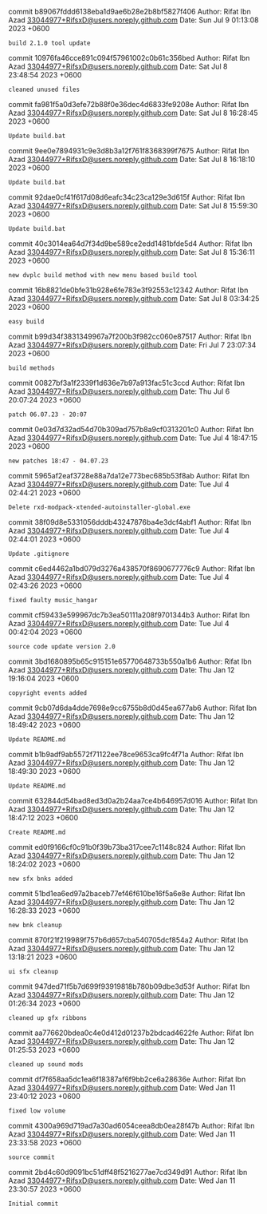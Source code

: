 commit b89067fddd6138eba1d9ae6b28e2b8bf5827f406
Author: Rifat Ibn Azad <33044977+RifsxD@users.noreply.github.com>
Date:   Sun Jul 9 01:13:08 2023 +0600

    build 2.1.0 tool update

commit 10976fa46cce891c094f57961002c0b61c356bed
Author: Rifat Ibn Azad <33044977+RifsxD@users.noreply.github.com>
Date:   Sat Jul 8 23:48:54 2023 +0600

    cleaned unused files

commit fa981f5a0d3efe72b88f0e36dec4d6833fe9208e
Author: Rifat Ibn Azad <33044977+RifsxD@users.noreply.github.com>
Date:   Sat Jul 8 16:28:45 2023 +0600

    Update build.bat

commit 9ee0e7894931c9e3d8b3a12f761f8368399f7675
Author: Rifat Ibn Azad <33044977+RifsxD@users.noreply.github.com>
Date:   Sat Jul 8 16:18:10 2023 +0600

    Update build.bat

commit 92dae0cf41f617d08d6eafc34c23ca129e3d615f
Author: Rifat Ibn Azad <33044977+RifsxD@users.noreply.github.com>
Date:   Sat Jul 8 15:59:30 2023 +0600

    Update build.bat

commit 40c3014ea64d7f34d9be589ce2edd1481bfde5d4
Author: Rifat Ibn Azad <33044977+RifsxD@users.noreply.github.com>
Date:   Sat Jul 8 15:36:11 2023 +0600

    new dvplc build method with new menu based build tool

commit 16b8821de0bfe31b928e6fe783e3f92553c12342
Author: Rifat Ibn Azad <33044977+RifsxD@users.noreply.github.com>
Date:   Sat Jul 8 03:34:25 2023 +0600

    easy build

commit b99d34f3831349967a7f200b3f982cc060e87517
Author: Rifat Ibn Azad <33044977+RifsxD@users.noreply.github.com>
Date:   Fri Jul 7 23:07:34 2023 +0600

    build methods

commit 00827bf3a1f2339f1d636e7b97a913fac51c3ccd
Author: Rifat Ibn Azad <33044977+RifsxD@users.noreply.github.com>
Date:   Thu Jul 6 20:07:24 2023 +0600

    patch 06.07.23 - 20:07

commit 0e03d7d32ad54d70b309ad757b8a9cf0313201c0
Author: Rifat Ibn Azad <33044977+RifsxD@users.noreply.github.com>
Date:   Tue Jul 4 18:47:15 2023 +0600

    new patches 18:47 - 04.07.23

commit 5965af2eaf3728e88a7da12e773bec685b53f8ab
Author: Rifat Ibn Azad <33044977+RifsxD@users.noreply.github.com>
Date:   Tue Jul 4 02:44:21 2023 +0600

    Delete rxd-modpack-xtended-autoinstaller-global.exe

commit 38f09d8e5331056dddb43247876ba4e3dcf4abf1
Author: Rifat Ibn Azad <33044977+RifsxD@users.noreply.github.com>
Date:   Tue Jul 4 02:44:01 2023 +0600

    Update .gitignore

commit c6ed4462a1bd079d3276a438570f8690677776c9
Author: Rifat Ibn Azad <33044977+RifsxD@users.noreply.github.com>
Date:   Tue Jul 4 02:43:26 2023 +0600

    fixed faulty music_hangar

commit cf59433e599967dc7b3ea50111a208f9701344b3
Author: Rifat Ibn Azad <33044977+RifsxD@users.noreply.github.com>
Date:   Tue Jul 4 00:42:04 2023 +0600

    source code update version 2.0

commit 3bd1680895b65c915151e65770648733b550a1b6
Author: Rifat Ibn Azad <33044977+RifsxD@users.noreply.github.com>
Date:   Thu Jan 12 19:16:04 2023 +0600

    copyright events added

commit 9cb07d6da4dde7698e9cc6755b8d0d45ea677ab6
Author: Rifat Ibn Azad <33044977+RifsxD@users.noreply.github.com>
Date:   Thu Jan 12 18:49:42 2023 +0600

    Update README.md

commit b1b9adf9ab5572f71122ee78ce9653ca9fc4f71a
Author: Rifat Ibn Azad <33044977+RifsxD@users.noreply.github.com>
Date:   Thu Jan 12 18:49:30 2023 +0600

    Update README.md

commit 632844d54bad8ed3d0a2b24aa7ce4b646957d016
Author: Rifat Ibn Azad <33044977+RifsxD@users.noreply.github.com>
Date:   Thu Jan 12 18:47:12 2023 +0600

    Create README.md

commit ed0f9166cf0c91b0f39b73ba317cee7c1148c824
Author: Rifat Ibn Azad <33044977+RifsxD@users.noreply.github.com>
Date:   Thu Jan 12 18:24:02 2023 +0600

    new sfx bnks added

commit 51bd1ea6ed97a2baceb77ef46f610be16f5a6e8e
Author: Rifat Ibn Azad <33044977+RifsxD@users.noreply.github.com>
Date:   Thu Jan 12 16:28:33 2023 +0600

    new bnk cleanup

commit 870f21f219989f757b6d657cba540705dcf854a2
Author: Rifat Ibn Azad <33044977+RifsxD@users.noreply.github.com>
Date:   Thu Jan 12 13:18:21 2023 +0600

    ui sfx cleanup

commit 947ded71f5b7d699f93919818b780b09dbe3d53f
Author: Rifat Ibn Azad <33044977+RifsxD@users.noreply.github.com>
Date:   Thu Jan 12 01:26:34 2023 +0600

    cleaned up gfx ribbons

commit aa776620bdea0c4e0d412d01237b2bdcad4622fe
Author: Rifat Ibn Azad <33044977+RifsxD@users.noreply.github.com>
Date:   Thu Jan 12 01:25:53 2023 +0600

    cleaned up sound mods

commit df7f658aa5dc1ea6f18387af6f9bb2ce6a28636e
Author: Rifat Ibn Azad <33044977+RifsxD@users.noreply.github.com>
Date:   Wed Jan 11 23:40:12 2023 +0600

    fixed low volume

commit 4300a969d719ad7a30ad6054ceea8db0ea28f47b
Author: Rifat Ibn Azad <33044977+RifsxD@users.noreply.github.com>
Date:   Wed Jan 11 23:33:58 2023 +0600

    source commit

commit 2bd4c60d9091bc51dff48f5216277ae7cd349d91
Author: Rifat Ibn Azad <33044977+RifsxD@users.noreply.github.com>
Date:   Wed Jan 11 23:30:57 2023 +0600

    Initial commit
